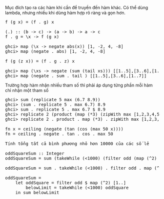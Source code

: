 
Mục đích tạo ra các hàm khi cần để truyền đến hàm khác. Có thể dùng lambda, nhưng nhiều khi dùng hàm hợp rõ ràng và gọn hơn.

<pre>
f (g x) = (f . g) x

(.) :: (b -> c) -> (a -> b) -> a -> c
f . g = \x -> f (g x)

ghci> map (\x -> negate abs(x)) [1, -2, 4, -8]
ghci> map (negate . abs) [1, -2, 4, -8]

f (g (z x)) = (f . g . z) x

ghci> map (\xs -> negate (sum (tail xs))) [[1..5],[3..6],[1..7]]
ghci> map (negate . sum . tail ) [[1..5],[3..6],[1..7]]
</pre>

Trường hợp hàm nhận nhiều tham số thì phải áp dụng từng phần mỗi hàm chỉ nhận một tham số

<pre>
ghci> sum (replicate 5 max (6.7 8.9))
ghci> (sum . replicate 5 . max 6.7) 8.9
ghci> sum . replicate 5 . max 6.7 $ 8.9
ghci> replicate 2 (product (map (*3) (zipWith max [1,2,3,4,5] [4,5,6,7,8])))
ghci> replicate 2 . product . map (*3) . zipWith max [1,2,3,4,5] $ [4,5,6,7,8]

fn x = ceiling (negate (tan (cos (max 50 x))))
fn = ceiling . negate . tan . cos . max 50

Tính tổng tất cả bình phương nhỏ hơn 10000 của các số lẻ

oddSquareSum :: Integer
oddSquareSum = sum (takeWhile (<1000) (filter odd (map (^2) [1..])))

oddSquareSum = sum . takeWhile (<1000) . filter odd . map (^2) $ [1..]

oddSquareSum = 
    let oddSquare = filter odd $ map (^2) [1..]
        belowLimit = takeWhile (<1000) oddSquare
    in sum belowLimit     
</pre>
